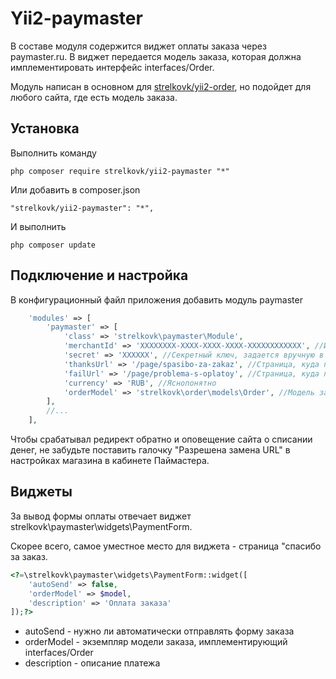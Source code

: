 Yii2-paymaster
==========
В составе модуля содержится виджет оплаты заказа через paymaster.ru. В виджет передается модель заказа, которая должна имплементировать интерфейс interfaces/Order.

Модуль написан в основном для [strelkovk/yii2-order](https://github.com/strelkovk/yii2-order), но подойдет для любого сайта, где есть модель заказа.

Установка
---------------------------------
Выполнить команду

```
php composer require strelkovk/yii2-paymaster "*"
```

Или добавить в composer.json

```
"strelkovk/yii2-paymaster": "*",
```

И выполнить

```
php composer update
```

Подключение и настройка
---------------------------------
В конфигурационный файл приложения добавить модуль paymaster

```php
    'modules' => [
        'paymaster' => [
            'class' => 'strelkovk\paymaster\Module',
            'merchantId' => 'XXXXXXXX-XXXX-XXXX-XXXX-XXXXXXXXXXXX', //Идентификатор мерчанта, выдается автоматически в личном кабинете
            'secret' => 'XXXXXX', //Секретный ключ, задается вручную в настройках магазина
            'thanksUrl' => '/page/spasibo-za-zakaz', //Страница, куда попадает пользователь после оплаты. Туда ГЕТ параметром будет передан также номер заказа.
            'failUrl' => '/page/problema-s-oplatoy', //Страница, куда попадает пользовать в случае неудачной оплаты.
            'currency' => 'RUB', //Яснопонятно
            'orderModel' => 'strelkovk\order\models\Order', //Модель заказа. Эта модель должна имплементировать интерфейс strelkovk\paymaster\interfaces\Order. В момент списания денег будет вызываться $model->setPaymentStatus('yes').
        ],
        //...
    ],
```

Чтобы срабатывал редирект обратно и оповещение сайта о списании денег, не забудьте поставить галочку "Разрешена замена URL" в настройках магазина в кабинете Паймастера.

Виджеты
---------------------------------
За вывод формы оплаты отвечает виджет strelkovk\paymaster\widgets\PaymentForm.

Скорее всего, самое уместное место для виджета - страница "спасибо за заказ.

```php
<?=\strelkovk\paymaster\widgets\PaymentForm::widget([
    'autoSend' => false,
    'orderModel' => $model,
    'description' => 'Оплата заказа'
]);?>
```

* autoSend - нужно ли автоматически отправлять форму заказа
* orderModel - экземпляр модели заказа, имплементирующий interfaces/Order
* description - описание платежа
